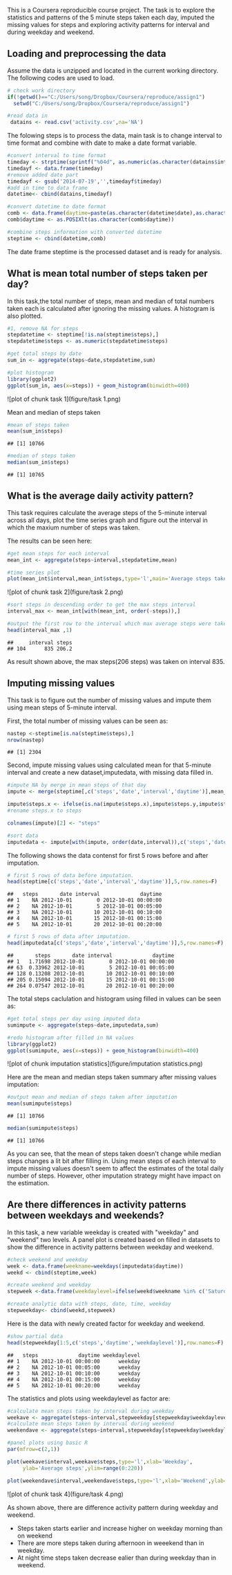 
This is a Coursera reproducible course project. The task is to explore the statistics and patterns of the 5 minute steps taken each day, imputed the missing values for steps and exploring activity patterns for interval and during weekday and weekend.  

## Loading and preprocessing the data

Assume the data is unzipped and located in the current working directory. The following codes are used to load.



```r
# check work directory
if(!getwd()=="C:/Users/song/Dropbox/Coursera/reproduce/assign1")
  setwd("C:/Users/song/Dropbox/Coursera/reproduce/assign1")

#read data in 
 datains <- read.csv('activity.csv',na='NA')
```

The folowing steps is to process the data, main task is to change interval to time format and combine with date to make a date format variable. 



```r
#convert interval to time format
timeday <- strptime(sprintf("%04d", as.numeric(as.character(datains$interval))), "%H%M")
timedayf <- data.frame(timeday)
#remove added date part 
timedayf <- gsub('2014-07-19','',timedayf$timeday)
#add in time to data frame
datetime<- cbind(datains,timedayf)

#convert datetime to date format
comb <- data.frame(daytime=paste(as.character(datetime$date),as.character(datetime$timedayf)))
comb$daytime <- as.POSIXlt(as.character(comb$daytime))

#combine steps information with converted datetime
steptime <- cbind(datetime,comb)
```

The date frame steptime is the processed dataset and is ready for analysis.


## What is mean total number of steps taken per day?

In this task,the total number of steps, mean and median of total numbers taken each is calculated after ignoring the missing values.  A histogram is also plotted. 



```r
#1, remove NA for steps
stepdatetime <- steptime[!is.na(steptime$steps),]
stepdatetime$steps <- as.numeric(stepdatetime$steps)

#get total steps by date
sum_in <- aggregate(steps~date,stepdatetime,sum)

#plot histogram 
library(ggplot2)
ggplot(sum_in, aes(x=steps)) + geom_histogram(binwidth=400)
```

![plot of chunk task 1](figure/task 1.png) 

Mean and median of steps taken


```r
#mean of steps taken
mean(sum_in$steps)
```

```
## [1] 10766
```

```r
#median of steps taken
median(sum_in$steps)
```

```
## [1] 10765
```


## What is the average daily activity pattern?

This task requires calculate the average steps of the 5-minute interval across all days, plot the time series graph and figure out the interval in which the maxium number of steps was taken. 

The results can be seen here:



```r
#get mean steps for each interval
mean_int <- aggregate(steps~interval,stepdatetime,mean)

#time series plot
plot(mean_int$interval,mean_int$steps,type='l',main='Average steps taken',xlab='5-minute interval',ylab='Average steps')
```

![plot of chunk task 2](figure/task 2.png) 


```r
#sort steps in descending order to get the max steps interval
interval_max <- mean_int[with(mean_int, order(-steps)),]

#output the first row to the interval which max average steps were taken
head(interval_max ,1)
```

```
##     interval steps
## 104      835 206.2
```

As result shown above, the max steps(206 steps) was taken on interval 835.

## Imputing missing values

This task is to figure out the number of missing values and impute them using mean steps of 5-minute interval.  

First, the total number of missing values can be seen as:



```r
nastep <-steptime[is.na(steptime$steps),]
nrow(nastep)
```

```
## [1] 2304
```

Second, impute missing values using calculated mean for that 5-minute interval and create a new dataset,imputedata, with missing data filled in.


```r
#impute NA by merge in mean steps of that day
impute <- merge(steptime[,c('steps','date','interval','daytime')],mean_int,by.x='interval',by.y='interval',all=T)

impute$steps.x <- ifelse(is.na(impute$steps.x),impute$steps.y,impute$steps.x) 
#rename steps.x to steps

colnames(impute)[2] <- "steps" 

#sort data
imputedata <- impute[with(impute, order(date,interval)),c('steps','date','interval','daytime')]
```

The following shows the data contenst for first 5 rows before and after imputation.


```r
# first 5 rows of data before imputation.
head(steptime[c('steps','date','interval','daytime')],5,row.names=F)
```

```
##   steps       date interval             daytime
## 1    NA 2012-10-01        0 2012-10-01 00:00:00
## 2    NA 2012-10-01        5 2012-10-01 00:05:00
## 3    NA 2012-10-01       10 2012-10-01 00:10:00
## 4    NA 2012-10-01       15 2012-10-01 00:15:00
## 5    NA 2012-10-01       20 2012-10-01 00:20:00
```


```r
# first 5 rows of data after imputation.
head(imputedata[c('steps','date','interval','daytime')],5,row.names=F)
```

```
##       steps       date interval             daytime
## 1   1.71698 2012-10-01        0 2012-10-01 00:00:00
## 63  0.33962 2012-10-01        5 2012-10-01 00:05:00
## 128 0.13208 2012-10-01       10 2012-10-01 00:10:00
## 205 0.15094 2012-10-01       15 2012-10-01 00:15:00
## 264 0.07547 2012-10-01       20 2012-10-01 00:20:00
```

The total steps caclulation and histogram using filled in values can be seen as:
 

```r
#get total steps per day using imputed data
sumimpute <- aggregate(steps~date,imputedata,sum)

#redo histogram after filled in NA values
library(ggplot2)
ggplot(sumimpute, aes(x=steps)) + geom_histogram(binwidth=400)
```

![plot of chunk imputation statistics](figure/imputation statistics.png) 

Here are the mean and median steps taken summary after missing values imputation:


```r
#output mean and median of steps taken after imputation
mean(sumimpute$steps)
```

```
## [1] 10766
```

```r
median(sumimpute$steps)
```

```
## [1] 10766
```

As you can see, that the mean of steps taken doesn't change while median steps changes a lit bit after filling in. Using mean steps of each interval to impute missing values doesn't seem to affect the estimates of the total daily number of steps. However, other imputation strategy might have impact on the estimation.

## Are there differences in activity patterns between weekdays and weekends?

In this task, a new variable weekday is created with "weekday" and "weekend" two levels. A panel plot is created based on filled in datasets to show the difference in activity patterns between weekday and weekend. 



```r
#check weekend and weekday
week <- data.frame(weekname=weekdays(imputedata$daytime))
weekd <- cbind(steptime,week)

#create weekend and weekday 
stepweek <-data.frame(weekdaylevel=ifelse(weekd$weekname %in% c('Saturday','Sunday'),'weekend','weekday'))

#create analytic data with steps, date, time, weekday 
stepweekday<- cbind(weekd,stepweek)
```

Here is the data with newly created factor for weekday and weekend.


```r
#show partial data
head(stepweekday[1:5,c('steps','daytime','weekdaylevel')],row.names=F)
```

```
##   steps             daytime weekdaylevel
## 1    NA 2012-10-01 00:00:00      weekday
## 2    NA 2012-10-01 00:05:00      weekday
## 3    NA 2012-10-01 00:10:00      weekday
## 4    NA 2012-10-01 00:15:00      weekday
## 5    NA 2012-10-01 00:20:00      weekday
```

The statistics and plots using weekdaylevel as factor are: 


```r
#calculate mean steps taken by interval during weekday
weekave <- aggregate(steps~interval,stepweekday[stepweekday$weekdaylevel=='weekday',],mean)
#calculate mean steps taken by interval during weekend
weekendave <- aggregate(steps~interval,stepweekday[stepweekday$weekdaylevel=='weekend',],mean)

#panel plots using basic R
par(mfrow=c(2,1))

plot(weekave$interval,weekave$steps,type='l',xlab='Weekday',
     ylab='Average steps',ylim=range(0:220))

plot(weekendave$interval,weekendave$steps,type='l',xlab='Weekend',ylab='Average steps',ylim=range(0:220))
```

![plot of chunk task 4](figure/task 4.png) 

As shown above, there are difference activity pattern during weekday and weekend.
* Steps taken starts earlier and increase higher on weekday morning than on weekend
* There are more steps taken during afternoon in weeekend than in weekday.
* At night time steps taken decrease ealier than during weekday than in weekend.
